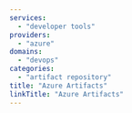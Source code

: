 ```yaml
---
services:
  - "developer tools"
providers:
  - "azure"
domains:
  - "devops"
categories:
  - "artifact repository"
title: "Azure Artifacts"
linkTitle: "Azure Artifacts"
---
```

